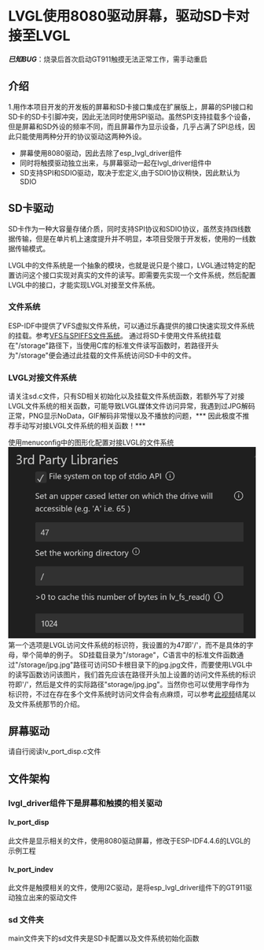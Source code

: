 # LVGL使用8080驱动屏幕，驱动SD卡对接至LVGL  
***已知BUG***：烧录后首次启动GT911触摸无法正常工作，需手动重启  
## 介绍
1.用作本项目开发的开发板的屏幕和SD卡接口集成在扩展版上，屏幕的SPI接口和SD卡的SD卡引脚冲突，因此无法同时使用SPI驱动。虽然SPI支持挂载多个设备，但是屏幕和SD外设的频率不同，而且屏幕作为显示设备，几乎占满了SPI总线，因此只能使用两种分开的协议驱动这两种外设。  

+ 屏幕使用8080驱动，因此去除了esp_lvgl_driver组件  
+ 同时将触摸驱动独立出来，与屏幕驱动一起在lvgl_driver组件中
+ SD支持SPI和SDIO驱动，取决于宏定义,由于SDIO协议稍快，因此默认为SDIO  

## SD卡驱动  
SD卡作为一种大容量存储介质，同时支持SPI协议和SDIO协议，虽然支持四线数据传输，但是在单片机上速度提升并不明显，本项目受限于开发板，使用的一线数据传输模式。  

LVGL中的文件系统是一个抽象的模块，也就是说只是个接口，LVGL通过特定的配置访问这个接口实现对真实的文件的读写。即需要先实现一个文件系统，然后配置LVGL中的接口，才能实现LVGL对接至文件系统。

### 文件系统  
ESP-IDF中提供了VFS虚拟文件系统，可以通过乐鑫提供的接口快速实现文件系统的挂载。参考[VFS与SPIFFS文件系统](https://blog.csdn.net/Hello_kitty_ling/article/details/140087374?spm=1001.2014.3001.5502)。 通过将SD卡使用文件系统挂载在"/storage"路径下，当使用C库的标准文件读写函数时，若路径开头为"/storage"便会通过此挂载的文件系统访问SD卡中的文件。

### LVGL对接文件系统
请关注sd.c文件，只有SD相关初始化以及挂载文件系统函数，若额外写了对接LVGL文件系统的相关函数，可能导致LVGL媒体文件访问异常，我遇到过JPG解码正常，PNG显示NoData，GIF解码非常慢以及不播放的问题，*** 因此极度不推荐手动写对接LVGL文件系统的相关函数！***

使用menuconfig中的图形化配置对接LVGL的文件系统
![alt text](image.png) 
第一个选项是LVGL访问文件系统的标识符，我设置的为47即'/'，而不是具体的字母，举个简单的例子。
SD挂载目录为"/storage"，C语言中的标准文件函数通过"/storage/jpg.jpg"路径可访问SD卡根目录下的jpg.jpg文件，而要使用LVGL中的读写函数访问该图片，我们首先应该在路径开头加上设置的访问文件系统的标识符即'/'，然后是文件的实际路径"storage/jpg.jpg"。当然你也可以使用字母作为标识符，不过在存在多个文件系统时访问文件会有点麻烦，可以参考[此视频](https://www.bilibili.com/video/BV1Sa41137ux/)结尾以及文件系统那节的介绍。

## 屏幕驱动
请自行阅读lv_port_disp.c文件

## 文件架构
### lvgl_driver组件下是屏幕和触摸的相关驱动  
#### lv_port_disp
此文件是显示相关的文件，使用8080驱动屏幕，修改于ESP-IDF4.4.6的LVGL的示例工程  

#### lv_port_indev
此文件是触摸相关的文件，使用I2C驱动，是将esp_lvgl_driver组件下的GT911驱动独立出来的驱动文件

### sd 文件夹
main文件夹下的sd文件夹是SD卡配置以及文件系统初始化函数